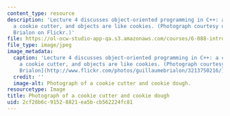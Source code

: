 ```yaml
---
content_type: resource
description: 'Lecture 4 discusses object-oriented programming in C++: a class is like
  a cookie cutter, and objects are like cookies. (Photograph courtesy of Guillaume
  Brialon on Flickr.)'
file: https://ol-ocw-studio-app-qa.s3.amazonaws.com/courses/6-088-introduction-to-c-memory-management-and-c-object-oriented-programming-january-iap-2010/2cf28b6c91528821ea5bcb562224fc81_6-088iap10-th.jpg
file_type: image/jpeg
image_metadata:
  caption: 'Lecture 4 discusses object-oriented programming in C++: a class is like
    a cookie cutter, and objects are like cookies. (Photograph courtesy of [Guillaume
    Brialon](http://www.flickr.com/photos/guillaumebrialon/3213750216/) on Flickr.)'
  credit: ''
  image-alt: Photograph of a cookie cutter and cookie dough.
resourcetype: Image
title: Photograph of a cookie cutter and cookie dough
uid: 2cf28b6c-9152-8821-ea5b-cb562224fc81
---
```

